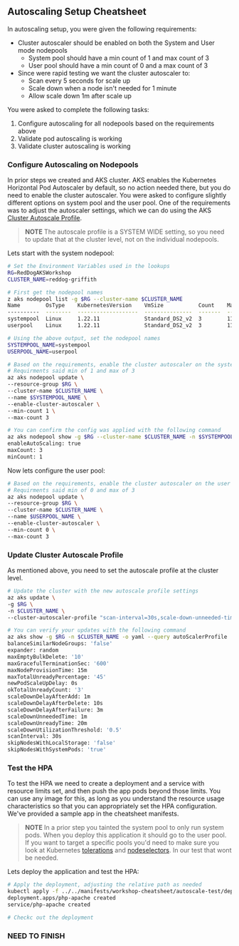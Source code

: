 ## Autoscaling Setup Cheatsheet

In autoscaling setup, you were given the following requirements:

* Cluster autoscaler should be enabled on both the System and User mode nodepools
  * System pool should have a min count of 1 and max count of 3
  * User pool should have a min count of 0 and a max count of 3
* Since were rapid testing we want the cluster autoscaler to:
  *  Scan every 5 seconds for scale up
  *  Scale down when a node isn't needed for 1 minute
  *  Allow scale down 1m after scale up

You were asked to complete the following tasks:

1. Configure autoscaling for all nodepools based on the requirements above
2. Validate pod autoscaling is working
3. Validate cluster autoscaling is working

### Configure Autoscaling on Nodepools

In prior steps we created and AKS cluster. AKS enables the Kubernetes Horizontal Pod Autoscaler by default, so no action needed there, but you do need to enable the cluster autoscaler. You were asked to configure slightly different options on system pool and the user pool. One of the requirements was to adjust the autoscaler settings, which we can do using the AKS [Cluster Autoscale Profile](https://docs.microsoft.com/en-us/azure/aks/cluster-autoscaler#using-the-autoscaler-profile).


> **NOTE**
> The autoscale profile is a SYSTEM WIDE setting, so you need to update that at the cluster level, not on the individual nodepools.

Lets start with the system nodepool:

```bash
# Set the Environment Variables used in the lookups
RG=RedDogAKSWorkshop
CLUSTER_NAME=reddog-griffith

# First get the nodepool names
z aks nodepool list -g $RG --cluster-name $CLUSTER_NAME
Name        OsType    KubernetesVersion    VmSize           Count    MaxPods    ProvisioningState    Mode
----------  --------  -------------------  ---------------  -------  ---------  -------------------  ------
systempool  Linux     1.22.11              Standard_DS2_v2  3        110        Succeeded            System
userpool    Linux     1.22.11              Standard_DS2_v2  3        110        Succeeded            User

# Using the above output, set the nodepool names
SYSTEMPOOL_NAME=systempool
USERPOOL_NAME=userpool

# Based on the requirements, enable the cluster autoscaler on the system pool
# Requirments said min of 1 and max of 3
az aks nodepool update \
--resource-group $RG \
--cluster-name $CLUSTER_NAME \
--name $SYSTEMPOOL_NAME \
--enable-cluster-autoscaler \
--min-count 1 \
--max-count 3

# You can confirm the config was applied with the following command
az aks nodepool show -g $RG --cluster-name $CLUSTER_NAME -n $SYSTEMPOOL_NAME -o yaml |grep 'enableAutoScaling\|minCount\|maxCount'
enableAutoScaling: true
maxCount: 3
minCount: 1
```

Now lets configure the user pool:

```bash
# Based on the requirements, enable the cluster autoscaler on the user pool
# Requirments said min of 0 and max of 3
az aks nodepool update \
--resource-group $RG \
--cluster-name $CLUSTER_NAME \
--name $USERPOOL_NAME \
--enable-cluster-autoscaler \
--min-count 0 \
--max-count 3 
```

### Update Cluster Autoscale Profile

As mentioned above, you need to set the autoscale profile at the cluster level. 

```bash
# Update the cluster with the new autoscale profile settings
az aks update \
-g $RG \
-n $CLUSTER_NAME \
--cluster-autoscaler-profile "scan-interval=30s,scale-down-unneeded-time=1m,scale-down-delay-after-add=1m"

# You can verify your updates with the following command
az aks show -g $RG -n $CLUSTER_NAME -o yaml --query autoScalerProfile
balanceSimilarNodeGroups: 'false'
expander: random
maxEmptyBulkDelete: '10'
maxGracefulTerminationSec: '600'
maxNodeProvisionTime: 15m
maxTotalUnreadyPercentage: '45'
newPodScaleUpDelay: 0s
okTotalUnreadyCount: '3'
scaleDownDelayAfterAdd: 1m
scaleDownDelayAfterDelete: 10s
scaleDownDelayAfterFailure: 3m
scaleDownUnneededTime: 1m
scaleDownUnreadyTime: 20m
scaleDownUtilizationThreshold: '0.5'
scanInterval: 30s
skipNodesWithLocalStorage: 'false'
skipNodesWithSystemPods: 'true'
```

### Test the HPA

To test the HPA we need to create a deployment and a service with resource limits set, and then push the app pods beyond those limits. You can use any image for this, as long as you understand the resource usage characteristics so that you can appropriately set the HPA configuration. We've provided a sample app in the cheatsheet manifests.

> **NOTE**
> In a prior step you tainted the system pool to only run system pods. When you deploy this application it should go to the user pool. If you want to target a specific pools you'd need to make sure you look at Kubernetes [tolerations](https://kubernetes.io/docs/concepts/scheduling-eviction/taint-and-toleration/) and [nodeselectors](https://kubernetes.io/docs/concepts/scheduling-eviction/assign-pod-node/). In our test that wont be needed.

Lets deploy the application and test the HPA:

```bash
# Apply the deployment, adjusting the relative path as needed
kubectl apply -f ../../manifests/workshop-cheatsheet/autoscale-test/deploy.yaml
deployment.apps/php-apache created
service/php-apache created

# Checkc out the deployment
```


### NEED TO FINISH


